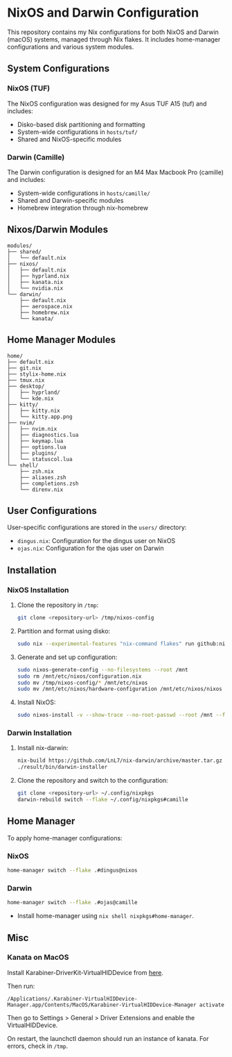 # NixOS and Darwin Configuration

This repository contains my Nix configurations for both NixOS and Darwin (macOS) systems, managed through Nix flakes. It includes home-manager configurations and various system modules.

## System Configurations

### NixOS (TUF)
The NixOS configuration was designed for my Asus TUF A15 (tuf) and includes:
- Disko-based disk partitioning and formatting
- System-wide configurations in `hosts/tuf/`
- Shared and NixOS-specific modules

### Darwin (Camille)
The Darwin configuration is designed for an M4 Max Macbook Pro (camille) and includes:
- System-wide configurations in `hosts/camille/`
- Shared and Darwin-specific modules
- Homebrew integration through nix-homebrew

## Nixos/Darwin Modules

```
modules/
├── shared/
│   └── default.nix
├── nixos/
│   ├── default.nix
│   ├── hyprland.nix
│   ├── kanata.nix
│   └── nvidia.nix
└── darwin/
    ├── default.nix
    ├── aerospace.nix
    ├── homebrew.nix
    └── kanata/
```

## Home Manager Modules
```
home/
├── default.nix
├── git.nix
├── stylix-home.nix
├── tmux.nix
├── desktop/
│   ├── hyprland/
│   └── kde.nix
├── kitty/
│   ├── kitty.nix
│   └── kitty.app.png
├── nvim/
│   ├── nvim.nix
│   ├── diagnostics.lua
│   ├── keymap.lua
│   ├── options.lua
│   ├── plugins/
│   └── statuscol.lua
└── shell/
    ├── zsh.nix
    ├── aliases.zsh
    ├── completions.zsh
    └── direnv.nix
```

## User Configurations

User-specific configurations are stored in the `users/` directory:
- `dingus.nix`: Configuration for the dingus user on NixOS
- `ojas.nix`: Configuration for the ojas user on Darwin

## Installation

### NixOS Installation

1. Clone the repository in `/tmp`:
   ```bash
   git clone <repository-url> /tmp/nixos-config
   ```

2. Partition and format using disko:
   ```bash
   sudo nix --experimental-features "nix-command flakes" run github:nix-community/disko -- --mode disko --argstr target <device-name> /tmp/nixos-config/nixos/disko-configuration.nix
   ```

3. Generate and set up configuration:
   ```bash
   sudo nixos-generate-config --no-filesystems --root /mnt
   sudo rm /mnt/etc/nixos/configuration.nix
   sudo mv /tmp/nixos-config/* /mnt/etc/nixos
   sudo mv /mnt/etc/nixos/hardware-configuration /mnt/etc/nixos/nixos
   ```

4. Install NixOS:
   ```bash
   sudo nixos-install -v --show-trace --no-root-passwd --root /mnt --flake /mnt/etc/nixos#nixos
   ```

### Darwin Installation

1. Install nix-darwin:
   ```bash
   nix-build https://github.com/LnL7/nix-darwin/archive/master.tar.gz -A installer
   ./result/bin/darwin-installer
   ```

2. Clone the repository and switch to the configuration:
   ```bash
   git clone <repository-url> ~/.config/nixpkgs
   darwin-rebuild switch --flake ~/.config/nixpkgs#camille
   ```

## Home Manager

To apply home-manager configurations:

### NixOS
```bash
home-manager switch --flake .#dingus@nixos
```

### Darwin
```bash
home-manager switch --flake .#ojas@camille
```

- Install home-manager using `nix shell nixpkgs#home-manager`.

## Misc

### Kanata on MacOS

Install Karabiner-DriverKit-VirtualHIDDevice from [here](https://github.com/pqrs-org/Karabiner-DriverKit-VirtualHIDDevice/tree/main/dist).

Then run:
```
/Applications/.Karabiner-VirtualHIDDevice-Manager.app/Contents/MacOS/Karabiner-VirtualHIDDevice-Manager activate
```

Then go to Settings > General > Driver Extensions and enable the VirtualHIDDevice.

On restart, the launchctl daemon should run an instance of kanata. For errors, check in `/tmp`.
